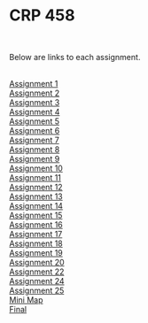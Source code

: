 <h1>CRP 458</h1>
<br>
<p>Below are links to each assignment.<p> 
<br>
<a href="https://w124gb.github.io/crp458/Assignment_1">Assignment 1</a>
  <br>
<a href="https://w124gb.github.io/crp458/Assignment_2">Assignment 2</a>
  <br>
<a href="https://w124gb.github.io/crp458/Assignment_3">Assignment 3</a>
  <br>
<a href="https://w124gb.github.io/crp458/Assignment4">Assignment 4</a>
  <br>
<a href="https://w124gb.github.io/crp458/Assignment5">Assignment 5</a>
 <br>
<a href="https://w124gb.github.io/crp458/assignment6">Assignment 6</a>
 <br>
<a href="https://w124gb.github.io/crp458/Assignment7">Assignment 7</a>
  <br>
<a href="https://w124gb.github.io/crp458/Assignment8">Assignment 8</a>
  <br>
<a href="https://w124gb.github.io/crp458/Assignment_9">Assignment 9</a>
  <br>
<a href="https://w124gb.github.io/crp458/Assignment_10">Assignment 10</a>
  <br>
<a href="https://w124gb.github.io/crp458/Assignment_11">Assignment 11</a>
  <br>
<a href="https://w124gb.github.io/crp458/Assignment_12">Assignment 12</a>
  <br>
<a href="https://w124gb.github.io/crp458/Assignment_13">Assignment 13</a>
  <br>
<a href="https://w124gb.github.io/crp458/Assignment_14">Assignment 14</a>
  <br>
<a href="https://w124gb.github.io/crp458/">Assignment 15</a>
  <br>
<a href="https://w124gb.github.io/crp458/">Assignment 16</a>
  <br>
<a href="https://w124gb.github.io/crp458/">Assignment 17</a>
  <br>
<a href="https://w124gb.github.io/crp458/">Assignment 18</a>
  <br>
<a href="https://w124gb.github.io/crp458/">Assignment 19</a>
  <br>
<a href="https://w124gb.github.io/crp458/">Assignment 20</a>
  <br>
<a href="https://w124gb.github.io/crp458/">Assignment 22</a>
  <br>
<a href="https://w124gb.github.io/crp458/">Assignment 24</a>
  <br>
<a href="https://w124gb.github.io/crp458/">Assignment 25</a>
  <br>
<a href="https://w124gb.github.io/crp458/miniMap">Mini Map</a>
  <br>
<a href="https://w124gb.github.io/crp458/Final/pct.html">Final</a>
  
